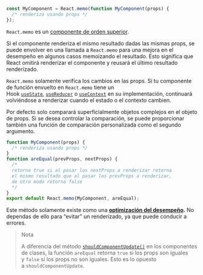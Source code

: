 ```jsx
const MyComponent = React.memo(function MyComponent(props) {
  /* renderiza usando props */
});
```

`React.memo` es un [componente de orden superior](https://es.reactjs.org/docs/higher-order-components.html).

Si el componente renderiza el mismo resultado dadas las mismas props, se puede envolver en una llamada a `React.memo` para una mejora en el desempeño en algunos casos memoizando el resultado. Esto significa que React omitirá renderizar el componente y reusará el último resultado renderizado.

`React.memo` solamente verifica los cambios en las props. Si tu componente de función envuelto en `React.memo` tiene un Hook [`useState`](https://es.reactjs.org/docs/hooks-state.html), [`useReducer`](https://es.reactjs.org/docs/hooks-reference.html#usereducer) o [`useContext`](https://es.reactjs.org/docs/hooks-reference.html#usecontext) en su implementación, continuará volviéndose a renderizar cuando el estado o el contexto cambien.

Por defecto solo comparará superficialmente objetos complejos en el objeto de props. Si se desea controlar la comparación, se puede proporcionar también una función de comparación personalizada como el segundo argumento.

```jsx
function MyComponent(props) {
  /* renderiza usando props */
}
function areEqual(prevProps, nextProps) {
  /*
  retorna true si al pasar los nextProps a renderizar retorna
  el mismo resultado que al pasar los prevProps a renderizar,
  de otro modo retorna false
  */
}
export default React.memo(MyComponent, areEqual);
```

Este método solamente existe como una **[optimización del desempeño](https://es.reactjs.org/docs/optimizing-performance.html).** No dependas de ello para “evitar” un renderizado, ya que puede conducir a errores.

> Nota
> 
> A diferencia del método [`shouldComponentUpdate()`](https://es.reactjs.org/docs/react-component.html#shouldcomponentupdate) en los componentes de clases, la función `areEqual` retorna `true` si los props son iguales y `false` si los props no son iguales. Esto es lo opuesto a `shouldComponentUpdate`.